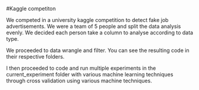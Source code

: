 #Kaggle competiton

We competed in a university kaggle competition to detect fake job advertisements. We were a team of 5 people and split the data analysis evenly. We decided each person take a column to analyse according to data type. 

We proceeded to data wrangle and filter. You can see the resulting code in their respective folders.

I then proceeded to code and run multiple experiments in the current_experiment folder with various machine learning techniques through cross validation using various machine techniques.
